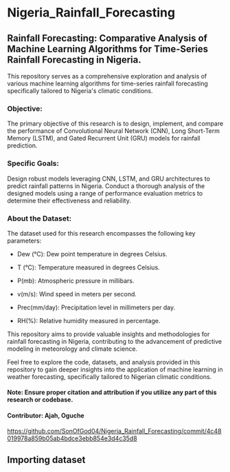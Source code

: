 # Nigeria_Rainfall_Forecasting
## Rainfall Forecasting: Comparative Analysis of Machine Learning Algorithms for Time-Series Rainfall Forecasting in Nigeria.

This repository serves as a comprehensive exploration and analysis of various machine learning algorithms for time-series rainfall forecasting specifically tailored to Nigeria's climatic conditions.

### Objective:
The primary objective of this research is to design, implement, and compare the performance of Convolutional Neural Network (CNN), Long Short-Term Memory (LSTM), and Gated Recurrent Unit (GRU) models for rainfall prediction.

### Specific Goals:
Design robust models leveraging CNN, LSTM, and GRU architectures to predict rainfall patterns in Nigeria.
Conduct a thorough analysis of the designed models using a range of performance evaluation metrics to determine their effectiveness and reliability.

### About the Dataset:
The dataset used for this research encompasses the following key parameters:

- Dew (°C): Dew point temperature in degrees Celsius.

- T (°C): Temperature measured in degrees Celsius.

- P(mb): Atmospheric pressure in millibars.

- v(m/s): Wind speed in meters per second.

- Prec(mm/day): Precipitation level in millimeters per day.

- RH(%): Relative humidity measured in percentage.
  
This repository aims to provide valuable insights and methodologies for rainfall forecasting in Nigeria, contributing to the advancement of predictive modeling in meteorology and climate science.

Feel free to explore the code, datasets, and analysis provided in this repository to gain deeper insights into the application of machine learning in weather forecasting, specifically tailored to Nigerian climatic conditions.

#### Note: Ensure proper citation and attribution if you utilize any part of this research or codebase.

#### Contributor: Ajah, Oguche

https://github.com/SonOfGod04/Nigeria_Rainfall_Forecasting/commit/4c48019978a859b05ab4bdce3ebb854e3d4c35d8

## Importing dataset
